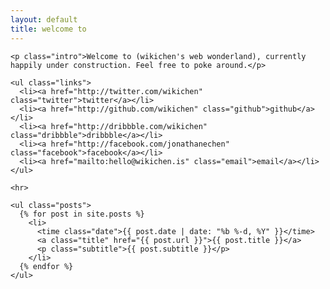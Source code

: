 ```yaml
---
layout: default
title: welcome to
---
```


<body id="home">
  <div class="container">

    <p class="intro">Welcome to (wikichen's web wonderland), currently happily under construction. Feel free to poke around.</p>

    <ul class="links">
      <li><a href="http://twitter.com/wikichen" class="twitter">twitter</a></li>
      <li><a href="http://github.com/wikichen" class="github">github</a></li>
      <li><a href="http://dribbble.com/wikichen" class="dribbble">dribbble</a></li>
      <li><a href="http://facebook.com/jonathanechen" class="facebook">facebook</a></li>
      <li><a href="mailto:hello@wikichen.is" class="email">email</a></li>
    </ul>

    <hr>

    <ul class="posts">
      {% for post in site.posts %}
        <li>
          <time class="date">{{ post.date | date: "%b %-d, %Y" }}</time>
          <a class="title" href="{{ post.url }}">{{ post.title }}</a>
          <p class="subtitle">{{ post.subtitle }}</p>
        </li>
      {% endfor %}
    </ul>

  </div>
</body>
